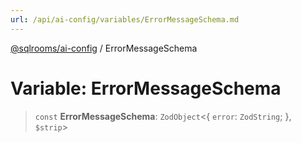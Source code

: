 ```yaml
---
url: /api/ai-config/variables/ErrorMessageSchema.md
---
```

[@sqlrooms/ai-config](../index.md) / ErrorMessageSchema

# Variable: ErrorMessageSchema

> `const` **ErrorMessageSchema**: `ZodObject`<{ `error`: `ZodString`; }, `$strip`>
